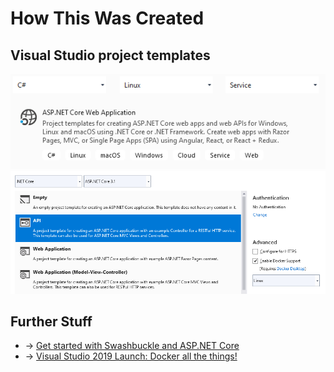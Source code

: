 # How This Was Created
## Visual Studio project templates
![Web-App](VS.ASP.NET.Core.Web.App.png)
![Web-API](VS.ASP.NET.Core.Web.API.png)

## Further Stuff
 + &rarr; [Get started with Swashbuckle and ASP.NET Core](https://docs.microsoft.com/en-us/aspnet/core/tutorials/getting-started-with-swashbuckle?view=aspnetcore-3.1&tabs=visual-studio)
 + &rarr; [Visual Studio 2019 Launch: Docker all the things!](https://youtu.be/Tlswgxl_Xyk)